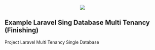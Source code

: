 <p align="center"><img src="https://laravel.com/assets/img/components/logo-laravel.svg"></p>

## Example Laravel Sing Database Multi Tenancy (Finishing)

Project Laravel Multi Tenancy Single Database